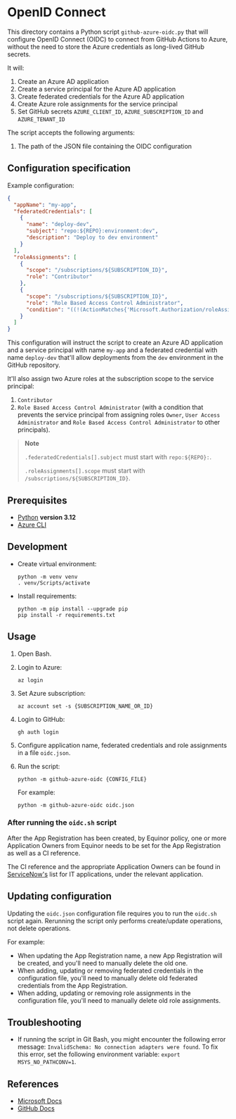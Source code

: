 # OpenID Connect

This directory contains a Python script `github-azure-oidc.py` that will configure OpenID Connect (OIDC) to connect from GitHub Actions to Azure, without the need to store the Azure credentials as long-lived GitHub secrets.

It will:

1. Create an Azure AD application
1. Create a service principal for the Azure AD application
1. Create federated credentials for the Azure AD application
1. Create Azure role assignments for the service principal
1. Set GitHub secrets `AZURE_CLIENT_ID`, `AZURE_SUBSCRIPTION_ID` and `AZURE_TENANT_ID`

The script accepts the following arguments:

1. The path of the JSON file containing the OIDC configuration

## Configuration specification

Example configuration:

```json
{
  "appName": "my-app",
  "federatedCredentials": [
    {
      "name": "deploy-dev",
      "subject": "repo:${REPO}:environment:dev",
      "description": "Deploy to dev environment"
    }
  ],
  "roleAssignments": [
    {
      "scope": "/subscriptions/${SUBSCRIPTION_ID}",
      "role": "Contributor"
    },
    {
      "scope": "/subscriptions/${SUBSCRIPTION_ID}",
      "role": "Role Based Access Control Administrator",
      "condition": "((!(ActionMatches{'Microsoft.Authorization/roleAssignments/write'})) OR (@Request[Microsoft.Authorization/roleAssignments:RoleDefinitionId] ForAnyOfAllValues:GuidNotEquals {8e3af657-a8ff-443c-a75c-2fe8c4bcb635, 18d7d88d-d35e-4fb5-a5c3-7773c20a72d9, f58310d9-a9f6-439a-9e8d-f62e7b41a168})) AND ((!(ActionMatches{'Microsoft.Authorization/roleAssignments/delete'})) OR (@Resource[Microsoft.Authorization/roleAssignments:RoleDefinitionId] ForAnyOfAllValues:GuidNotEquals {8e3af657-a8ff-443c-a75c-2fe8c4bcb635, 18d7d88d-d35e-4fb5-a5c3-7773c20a72d9, f58310d9-a9f6-439a-9e8d-f62e7b41a168}))"
    }
  ]
}
```

This configuration will instruct the script to create an Azure AD application and a service principal with name `my-app` and a federated credential with name `deploy-dev` that'll allow deployments from the `dev` environment in the GitHub repository.

It'll also assign two Azure roles at the subscription scope to the service principal:

1. `Contributor`
1. `Role Based Access Control Administrator` (with a condition that prevents the service principal from assigning roles `Owner`, `User Access Administrator` and `Role Based Access Control Administrator` to other principals).

> **Note**
>
> `.federatedCredentials[].subject` must start with `repo:${REPO}:`.
>
> `.roleAssignments[].scope` must start with `/subscriptions/${SUBSCRIPTION_ID}`.

## Prerequisites

- [Python](https://www.python.org/downloads/) **version 3.12**
- [Azure CLI](https://docs.microsoft.com/en-us/cli/azure/install-azure-cli)

## Development

- Create virtual environment:

    ```console
    python -m venv venv
    . venv/Scripts/activate
    ```

- Install requirements:

    ```console
    python -m pip install --upgrade pip
    pip install -r requirements.txt
    ```

## Usage

1. Open Bash.

1. Login to Azure:

    ```console
    az login
    ```

1. Set Azure subscription:

    ```console
    az account set -s {SUBSCRIPTION_NAME_OR_ID}
    ```

1. Login to GitHub:

    ```console
    gh auth login
    ```

1. Configure application name, federated credentials and role assignments in a file `oidc.json`.

1. Run the script:

    ```console
    python -m github-azure-oidc {CONFIG_FILE}
    ```

    For example:

    ```console
    python -m github-azure-oidc oidc.json
    ```

### After running the `oidc.sh` script

After the App Registration has been created, by Equinor policy, one or more Application Owners from Equinor needs to be set for the App Registration as well as a CI reference.

The CI reference and the appropriate Application Owners can be found in [ServiceNow's](https://equinor.service-now.com/selfservice?id=cmdb_ci_list&table=cmdb_ci_spkg&spa=1&filter=operational_statusNOT%20IN2,5&p=1) list for IT applications, under the relevant application.

## Updating configuration

Updating the `oidc.json` configuration file requires you to run the `oidc.sh` script again.
Rerunning the script only performs create/update operations, not delete operations.

For example:

- When updating the App Registration name, a new App Registration will be created, and you'll need to manually delete the old one.
- When adding, updating or removing federated credentials in the configuration file, you'll need to manually delete old federated credentials from the App Registration.
- When adding, updating or removing role assignments in the configuration file, you'll need to manually delete old role assignments.

## Troubleshooting

- If running the script in Git Bash, you might encounter the following error message: `InvalidSchema: No connection adapters were found`. To fix this error, set the following environment variable: `export MSYS_NO_PATHCONV=1`.

## References

- [Microsoft Docs](https://docs.microsoft.com/en-us/azure/developer/github/connect-from-azure)
- [GitHub Docs](https://docs.github.com/en/actions/deployment/security-hardening-your-deployments/configuring-openid-connect-in-azure)
